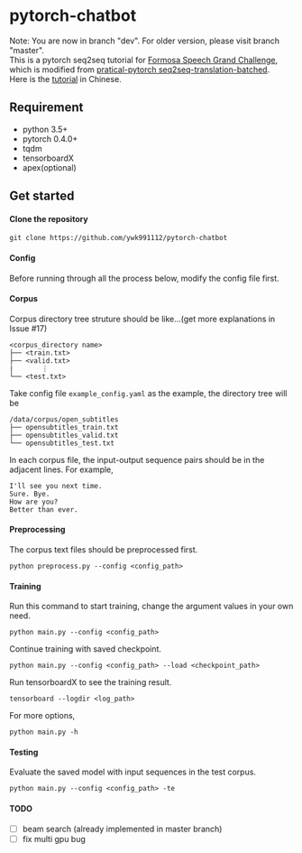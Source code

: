 # pytorch-chatbot
Note: You are now in branch "dev". For older version, please visit branch
"master".  
This is a pytorch seq2seq tutorial for [Formosa Speech Grand Challenge](https://fgc.stpi.narl.org.tw/activity/techai), which is modified from [pratical-pytorch seq2seq-translation-batched](https://github.com/spro/practical-pytorch/blob/master/seq2seq-translation/seq2seq-translation-batched.ipynb).  
Here is the [tutorial](https://fgc.stpi.narl.org.tw/activity/videoDetail/4b1141305df38a7c015e194f22f8015b) in Chinese.

## Requirement
* python 3.5+
* pytorch 0.4.0+
* tqdm
* tensorboardX
* apex(optional)

## Get started
#### Clone the repository
```
git clone https://github.com/ywk991112/pytorch-chatbot
```

#### Config
Before running through all the process below, modify the config file first.

#### Corpus
Corpus directory tree struture should be like...(get more explanations in Issue #17)
```
<corpus_directory name>
├── <train.txt>
├── <valid.txt>
|       ⋮
└── <test.txt>
```

Take config file `example_config.yaml` as the example, the directory tree will be
```
/data/corpus/open_subtitles
├── opensubtitles_train.txt
├── opensubtitles_valid.txt
└── opensubtitles_test.txt
```

In each corpus file, the input-output sequence pairs should be in the adjacent lines. For example, 
```
I'll see you next time.
Sure. Bye.
How are you?
Better than ever.
```

#### Preprocessing
The corpus text files should be preprocessed first.
```
python preprocess.py --config <config_path>
```

#### Training
Run this command to start training, change the argument values in your own need.
```
python main.py --config <config_path>
```
Continue training with saved checkpoint.
```
python main.py --config <config_path> --load <checkpoint_path>
```
Run tensorboardX to see the training result.
```
tensorboard --logdir <log_path>
```
For more options,
```
python main.py -h
```

#### Testing
Evaluate the saved model with input sequences in the test corpus.
```
python main.py --config <config_path> -te
```

#### TODO
- [ ] beam search (already implemented in master branch)
- [ ] fix multi gpu bug
